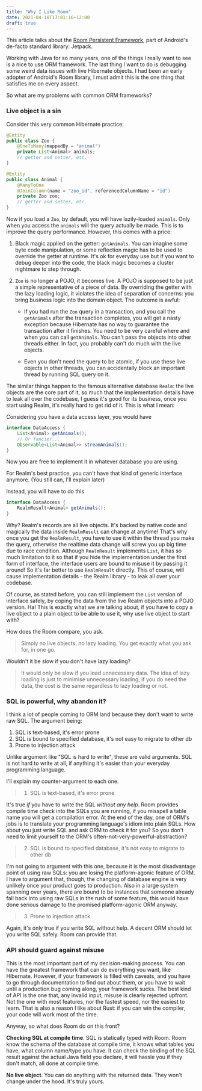 ```yaml
---
title: "Why I Like Room"
date: 2021-04-10T17:01:16+12:00
draft: true
---
```


This article talks about the [Room Persistent Framework](https://developer.android.com/training/data-storage/room),
part of Android's de-facto standard library: Jetpack.

Working with Java for so many years, one of the things I really want to see is a nice to use ORM framework.
The last thing I want to do is debugging some weird data issues with live Hibernate objects. I had been an 
early adopter of Android's Room library, I must admit this is the one thing that satisfies me on every
aspect.

So what are my problems with common ORM frameworks?

### Live object is a sin

Consider this very common Hibernate practice:

```java
@Entity
public class Zoo {
    @OneToMany(mappedBy = "animal")
    private List<Animal> animals;
    // getter and setter, etc.
}

@Entity
public class Animal {
    @ManyToOne
    @JoinColumn(name = "zoo_id", referencedColumnName = "id")
    private Zoo zoo;
    // getter and setter, etc.
}
```

Now if you load a `Zoo`, by default, you will have lazily-loaded `animals`. Only when you access the
`animals` will the query actually be made. This is to improve the query performance. However, this comes with a price:

1. Black magic applied on the getter: `getAnimals`. You can imagine some byte code manipulation, or some reflection
   magic has to be used to override the getter at runtime. It's ok for everyday use but if you want to debug deeper
   into the code, the black magic becomes a cluster nightmare to step through.
   
2. `Zoo` is no longer a POJO, it becomes live. A POJO is supposed to be just a simple representative of a piece of data. 
   By overriding the getter with the lazy loading logic, it violates the idea of separation of concerns: you bring 
   business logic into the domain object. The outcome is awful:
   
   * If you had run the `Zoo` query in a transaction, and you call the `getAnimals` after the transaction completes,
     you will get a nasty exception because Hibernate has no way to guarantee the transaction after it finishes. You
     need to be very careful where and when you can call `getAnimals`. You can't pass the objects into other threads
     either. In fact, you probably can't do much with the live objects.
     
   * Even you don't need the query to be atomic, if you use these live objects in other threads, you can accidentally 
     block an important thread by running SQL query on it.
     
     
The similar things happen to the famous alternative database `Realm`: the live objects are the core part of it, so much 
that the implementation details have to leak all over the codebase, I guess it's good for its business, once you 
start using Realm, it's really hard to get rid of it. This is what I mean:

Considering you have a data access layer, you would have

```java
interface DataAccess {
    List<Animal> getAnimals();
    // Or fancier...
    Observable<List<Animal>> streamAnimals();
}
```

Now you are free to implement it in whatever database you are using.

For Realm's best practice, you can't have that kind of generic interface anymore. (You still can, I'll explain later) 

Instead, you will have to do this

```java
interface DataAccess {
    RealmResult<Animal> getAnimals();
}
```

Why? Realm's records are all live objects. It's backed by native code and magically the data inside `RealmResult` can
change at anytime! That's why once you get the `RealmResult`, you have to use it within the thread you make the query, 
otherwise the realtime data change will screw you up big time due to race condition. Although `RealmResult` 
implements `List`, it has so much limitation to it so that if you hide the implementation under the first form of interface, 
the interface users are bound to misuse it by passing it around! So it's far better to use `RealmResult` directly. 
This of course, will cause implementation details - the Realm library - to leak all over your codebase. 

Of course, as stated before, you can still implement the `List` version of interface safely, by coping the data from
the live Realm objects into a POJO version. Ha! This is exactly what we are talking about, if you have to copy a live
object to a plain object to be able to use it, why use live object to start with?


How does the Room compare, you ask.

> Simply no live objects, no lazy loading. You get exactly what you ask for, in one go.

Wouldn't it be slow if you don't have lazy loading?

> It would only be slow if you load unnecessary data. The idea of lazy loading is just to minimise unnecessary loading,
> if you do need the data, the cost is the same regardless to lazy loading or not.

### SQL is powerful, why abandon it?

I think a lot of people coming to ORM land because they don't want to write raw SQL. The argument being:

1. SQL is text-based, it's error prone
2. SQL is bound to specified database, it's not easy to migrate to other db
3. Prone to injection attack

Unlike argument like "SQL is hard to write", these are valid arguments. SQL is not hard to write at all, if anything
it's easier than your everyday programming language.

I'll explain my counter-argument to each one.

> 1. SQL is text-based, it's error prone
 
It's true _if_ you have to write the SQL _without any help_. Room provides compile time check into the SQLs you are 
running, if you misspell a table name you will get a compilation error. At the end of the day, one of ORM's jobs is to
translate your programming language's idiom into plain SQLs. How about you just write SQL and ask ORM to check it for 
you? So you don't need to limit yourself to the ORM's often-not-very-powerful-abstraction?

> 2. SQL is bound to specified database, it's not easy to migrate to other db

I'm not going to argument with this one, because it is the most disadvantage point of using raw SQLs: you are losing
the platform-agonic feature of ORM. I have to argument that, though, the changing of database engine is very unlikely
once your product goes to production. Also in a large system spanning over years, there are bound to be instances that
someone already fall back into using raw SQLs in the rush of some feature, this would have done serious damage to the
promised platform-agonic ORM anyway.

> 3. Prone to injection attack

Again, it's only true if you write SQL without help. A decent ORM should let you write SQL safely. Room can provide
that.

### API should guard against misuse

This is the most important part of my decision-making process. You can have the greatest framework that can do
everything you want, like Hibernate. However, if your framework is filled with caveats, and you have to go through
documentation to find out about them, or you have to wait until a production bug coming along, your framework sucks.
The best kind of API is the one that, any invalid input, misuse is clearly rejected upfront. Not the one with
most features, nor the fastest speed, nor the easiest to learn. That is also a reason I like about Rust: if you can
win the compiler, your code will work most of the time.

Anyway, so what does Room do on this front? 

__Checking SQL at compile time__. SQL is statically typed with Room. Room know the schema of the database at
compile time, it knows what tables you have, what column name/type you have. It can check the binding of the SQL result
against the actual Java field you declare, it will hassle you if they don't match, all done at compile time.

__No live object__. You can do anything with the returned data. They won't change under the hood. It's truly yours.
